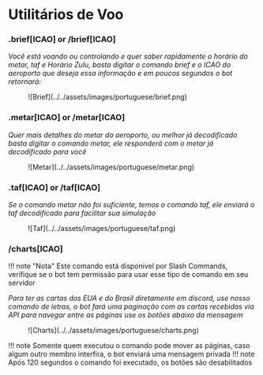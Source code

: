 # Utilitários de Voo
### .brief[ICAO] or /brief[ICAO]

*Você está voando ou controlando e quer saber rapidamente o horário do metar, taf e Horário Zulu, basta digitar o comando brief e o ICAO do aeroporto que deseja essa informação e em poucos segundos o bot retornará:*
<figure markdown>
![Brief](../../assets/images/portuguese/brief.png)
</figure>

### .metar[ICAO] or /metar[ICAO]

*Quer mais detalhes do metar do aeroporto, ou melhor já decodificado basta digitar o comando metar, ele responderá com o metar já decodificado para você*

<figure markdown>
![Metar](../../assets/images/portuguese/metar.png)
</figure>

### .taf[ICAO] or /taf[ICAO]

*Se o comando metar não foi suficiente, temos o comando taf, ele enviará o taf decodificado para facilitar sua simulação*
<figure markdown>
![Taf](../../assets/images/portuguese/taf.png)
</figure>


### /charts[ICAO]

!!! note "Nota"
    Este comando está disponível por Slash Commands, verifique se o bot tem permissão para usar esse tipo de comando em seu servidor


*Para ter as cartas dos EUA e do Brasil diretamente em discord, use nosso comando de letras, o bot fará uma paginação com as cartas recebidas via API para navegar entre as páginas use os botões abaixo da mensagem*
<figure markdown>
![Charts](../../assets/images/portuguese/charts.png)
</figure>

!!! note
    Somente quem executou o comando pode mover as páginas, caso algum outro membro interfira, o bot enviará uma mensagem privada
!!! note
    Após 120 segundos o comando foi executado, os botões são desabilitados